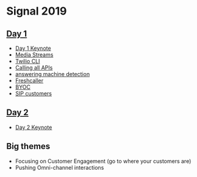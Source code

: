 # Signal 2019


## [Day 1](day1)
* [Day 1 Keynote](day1#day-1-keynote)
* [Media Streams](day1#media-streams)
* [Twilio CLI](day1#twilio-cli)
* [Calling all APIs](day1#calling-all-apis)
* [answering machine detection](day1#answering-machine-detection)
* [Freshcaller](day1#freshcaller)
* [BYOC](day1#BYOC)
* [SIP customers](day1#sip-customers)

## [Day 2](day2)
* [Day 2 Keynote](day2#day-2-keynote)

## Big themes

* Focusing on Customer Engagement (go to where your customers are)
* Pushing Omni-channel interactions

